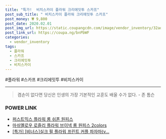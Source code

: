 ```yaml
--- 
title: "특가!  비치스카이 플라워 크리에잇투 스카프" 
post_sub_title: " 비치스카이 플라워 크리에잇투 스카프" 
post_money: ₩ 9,800 
post_date: 2020.02.01 
post_img_url: https://static.coupangcdn.com/image/vendor_inventory/32ad/3b687fc92dd736221e5dcff0bb5e16b457e4bf1309f31068f34387ba1fe9.jpg 
post_link_url: https://coupa.ng/bnPbWF 
categories: 
  - vendor_inventory 
tags: 
  - 플라워 
  - 스카프 
  - 크리에잇투 
  - 비치스카이 
--- 
```

  #플라워 #스카프 #크리에잇투 #비치스카이 
<hr> 

> 겸손이 없다면 당신은 인생의 가장 기본적인 교훈도 배울 수가 없다. - 존 톰슨 


### POWER LINK

* <a href="https://blog.naver.com/santokki14/221785585027" target="_blank">퍼스트믹스 플라워 롱 쉬폰 원피스</a>
* <a href="https://blog.naver.com/santokki14/221784343269" target="_blank">마쉬옐로우 로즐리 플라워 브이넥 롱 원피스 2colors</a>
* <a href="https://blog.naver.com/an0733/221792208104" target="_blank">[특가] [비너스]실크 필 플라워 프린트 커플 파자마(v...</a>
